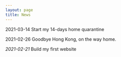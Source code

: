 ```yaml
---
layout: page
title: News
---
```




2021-03-14 Start my 14-days home quarantine



2021-02-26 Goodbye Hong Kong, on the way home.



*2021-02-21*  Build my first website
